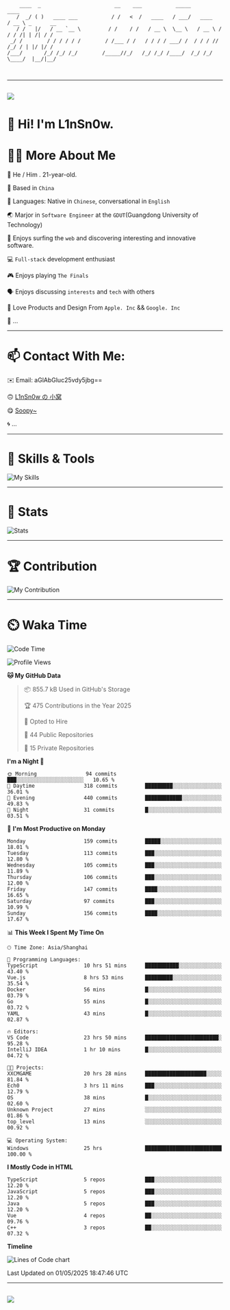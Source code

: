 ```

    ____  _                        __    ___           _____           ____           
   /  _/ ( )   ____ ___           / /   <  /   ____   / ___/   ____   / __ \ _      __
   / /   |/   / __ `__ \         / /    / /   / __ \  \__ \   / __ \ / / / /| | /| / /
 _/ /        / / / / / /        / /___ / /   / / / / ___/ /  / / / // /_/ / | |/ |/ / 
/___/       /_/ /_/ /_/        /_____//_/   /_/ /_/ /____/  /_/ /_/ \____/  |__/|__/  
                                                                                      
                                          

```

---

##
![](https://raw.githubusercontent.com/lin-snow/lin-snow/output/github-contribution-grid-snake-dark.svg)

# 👋 Hi! I'm L1nSn0w.

# 👨‍💻 More About Me

🤠 He / Him . 21-year-old.

🎈 Based in `China`
  
🤔 Languages: Native in `Chinese`, conversational in `English`

🌏 Marjor in `Software Engineer` at the `GDUT`(Guangdong University of Technology)

🛟 Enjoys surfing the `web` and discovering interesting and innovative software.

💻 `Full-stack` development enthusiast

🎮 Enjoys playing `The Finals`

🗣️ Enjoys discussing `interests` and `tech` with others

👾 Love Products and Design From `Apple. Inc` && `Google. Inc`  

🤪 ...

---

# 📫 Contact With Me:

✉️ Email: aGlAbGluc25vdy5jbg==

🙃 [L1nSn0w の 小窝](https://linsnow.cn)

😋 [Soopy~](https://soopy.cn)

🌀 ...

---

# 🔮 Skills & Tools

![My Skills](/assets/skillicons.svg)

---

# 🍟 Stats

![Stats](https://github-profile-trophy.vercel.app/?username=lin-snow&theme=nord&no-frame=true&column=9)

<!-- <div style="text-align: center;">
    <a href="https://github.com/lin-snow">
        <img align="center" src="https://githubstat.linsnow.cn/api/top-langs/?username=lin-snow&layout=donut&langs_count=8" />
    </a>
    <a href="https://github.com/lin-snow">
        <img align="center" src="https://githubstat.linsnow.cn/api?username=lin-snow&count_private=true&show_icons=true&theme=default&show=reviews,discussions_started,discussions_answered,prs_merged,prs_merged_percentage" />
    </a>
</div> -->

---

# 🏆 Contribution

![My Contribution](https://activitygraph.linsnow.cn/graph?username=lin-snow&theme=github-compact&days=30)

---

# ⏲️ Waka Time

<!--START_SECTION:waka-->
![Code Time](http://img.shields.io/badge/Code%20Time-720%20hrs%2024%20mins-blue)

![Profile Views](http://img.shields.io/badge/Profile%20Views-3-blue)

**🐱 My GitHub Data** 

> 📦 855.7 kB Used in GitHub's Storage 
 > 
> 🏆 475 Contributions in the Year 2025
 > 
> 💼 Opted to Hire
 > 
> 📜 44 Public Repositories 
 > 
> 🔑 15 Private Repositories 
 > 
**I'm a Night 🦉** 

```text
🌞 Morning                94 commits          ███░░░░░░░░░░░░░░░░░░░░░░   10.65 % 
🌆 Daytime                318 commits         █████████░░░░░░░░░░░░░░░░   36.01 % 
🌃 Evening                440 commits         ████████████░░░░░░░░░░░░░   49.83 % 
🌙 Night                  31 commits          █░░░░░░░░░░░░░░░░░░░░░░░░   03.51 % 
```
📅 **I'm Most Productive on Monday** 

```text
Monday                   159 commits         █████░░░░░░░░░░░░░░░░░░░░   18.01 % 
Tuesday                  113 commits         ███░░░░░░░░░░░░░░░░░░░░░░   12.80 % 
Wednesday                105 commits         ███░░░░░░░░░░░░░░░░░░░░░░   11.89 % 
Thursday                 106 commits         ███░░░░░░░░░░░░░░░░░░░░░░   12.00 % 
Friday                   147 commits         ████░░░░░░░░░░░░░░░░░░░░░   16.65 % 
Saturday                 97 commits          ███░░░░░░░░░░░░░░░░░░░░░░   10.99 % 
Sunday                   156 commits         ████░░░░░░░░░░░░░░░░░░░░░   17.67 % 
```


📊 **This Week I Spent My Time On** 

```text
🕑︎ Time Zone: Asia/Shanghai

💬 Programming Languages: 
TypeScript               10 hrs 51 mins      ███████████░░░░░░░░░░░░░░   43.40 % 
Vue.js                   8 hrs 53 mins       █████████░░░░░░░░░░░░░░░░   35.54 % 
Docker                   56 mins             █░░░░░░░░░░░░░░░░░░░░░░░░   03.79 % 
Go                       55 mins             █░░░░░░░░░░░░░░░░░░░░░░░░   03.72 % 
YAML                     43 mins             █░░░░░░░░░░░░░░░░░░░░░░░░   02.87 % 

🔥 Editors: 
VS Code                  23 hrs 50 mins      ████████████████████████░   95.28 % 
IntelliJ IDEA            1 hr 10 mins        █░░░░░░░░░░░░░░░░░░░░░░░░   04.72 % 

🐱‍💻 Projects: 
XXCMGAME                 20 hrs 28 mins      ████████████████████░░░░░   81.84 % 
Ech0                     3 hrs 11 mins       ███░░░░░░░░░░░░░░░░░░░░░░   12.79 % 
OS                       38 mins             █░░░░░░░░░░░░░░░░░░░░░░░░   02.60 % 
Unknown Project          27 mins             ░░░░░░░░░░░░░░░░░░░░░░░░░   01.86 % 
top_level                13 mins             ░░░░░░░░░░░░░░░░░░░░░░░░░   00.92 % 

💻 Operating System: 
Windows                  25 hrs              █████████████████████████   100.00 % 
```

**I Mostly Code in HTML** 

```text
TypeScript               5 repos             ███░░░░░░░░░░░░░░░░░░░░░░   12.20 % 
JavaScript               5 repos             ███░░░░░░░░░░░░░░░░░░░░░░   12.20 % 
Java                     5 repos             ███░░░░░░░░░░░░░░░░░░░░░░   12.20 % 
Vue                      4 repos             ██░░░░░░░░░░░░░░░░░░░░░░░   09.76 % 
C++                      3 repos             ██░░░░░░░░░░░░░░░░░░░░░░░   07.32 % 
```



**Timeline**

![Lines of Code chart](https://raw.githubusercontent.com/lin-snow/lin-snow/main/assets/bar_graph.png)


 Last Updated on 01/05/2025 18:47:46 UTC
<!--END_SECTION:waka-->



---
##
![](./profile-3d-contrib/profile-night-rainbow.svg)
